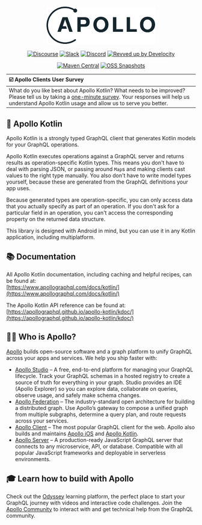 <div align="center">

<p>
	<a href="https://www.apollographql.com/"><img src="https://raw.githubusercontent.com/apollographql/apollo-client-devtools/a7147d7db5e29b28224821bf238ba8e3a2fdf904/assets/apollo-wordmark.svg" height="100" alt="Apollo Client"></a>
</p>

[![Discourse](https://img.shields.io/discourse/status?label=Discourse&server=https%3A%2F%2Fcommunity.apollographql.com&logo=discourse&style=flat-square)](http://community.apollographql.com/new-topic?category=Help&tags=mobile,client)
[![Slack](https://img.shields.io/static/v1?label=kotlinlang&message=apollo-kotlin&color=15a2f5&logo=slack&style=flat-square)](https://app.slack.com/client/T09229ZC6/C01A6KM1SBZ)
[![Discord](https://img.shields.io/discord/1022972389463687228.svg?color=7389D8&labelColor=6A7EC2&logo=discord&logoColor=ffffff&style=flat-square)](https://discord.com/invite/graphos)
[![Revved up by Develocity](https://img.shields.io/badge/Revved%20up%20by-Develocity-06A0CE?logo=Gradle&labelColor=02303A&style=flat-square)](https://ge.apollographql.com/scans)

[![Maven Central](https://img.shields.io/maven-central/v/com.apollographql.apollo/apollo-api?style=flat-square)](https://central.sonatype.com/namespace/com.apollographql.apollo)
[![OSS Snapshots](https://img.shields.io/nexus/s/com.apollographql.apollo/apollo-api?server=https%3A%2F%2Fs01.oss.sonatype.org&label=oss-snapshots&style=flat-square)](https://s01.oss.sonatype.org/content/repositories/snapshots/com/apollographql/apollo/)

</div>


| ☑️  Apollo Clients User Survey                                                                                                                                                                                                                                                                                                                                                           |
|:-----------------------------------------------------------------------------------------------------------------------------------------------------------------------------------------------------------------------------------------------------------------------------------------------------------------------------------------------------------------------------------------|
| What do you like best about Apollo Kotlin? What needs to be improved? Please tell us by taking a [one-minute survey](https://docs.google.com/forms/d/e/1FAIpQLSczNDXfJne3ZUOXjk9Ursm9JYvhTh1_nFTDfdq3XBAFWCzplQ/viewform?usp=pp_url&entry.1170701325=Apollo+Kotlin&entry.204965213=Readme). Your responses will help us understand Apollo Kotlin usage and allow us to serve you better. |

## 🚀 Apollo Kotlin

Apollo Kotlin is a strongly typed GraphQL client that generates Kotlin models for your GraphQL operations.

Apollo Kotlin executes operations against a GraphQL server and returns results as operation-specific Kotlin types. This means you don't have to deal with parsing JSON, or passing around `Map`s and making clients cast values to the right type manually. You also don't have to write model types yourself, because these are generated from the GraphQL definitions your app uses.

Because generated types are operation-specific, you can only access data that you actually specify as part of an operation. If you don't ask for a particular field in an operation, you can't access the corresponding property on the returned data structure.

This library is designed with Android in mind, but you can use it in any Kotlin application, including multiplatform.

## 📚 Documentation

All Apollo Kotlin documentation, including caching and helpful recipes, can be found at: <br/>
[https://www.apollographql.com/docs/kotlin/](https://www.apollographql.com/docs/kotlin/)

The Apollo Kotlin API reference can be found at: <br/>
[https://apollographql.github.io/apollo-kotlin/kdoc/](https://apollographql.github.io/apollo-kotlin/kdoc/)

## 👨‍💻 Who is Apollo?

[Apollo](https://apollographql.com/) builds open-source software and a graph platform to unify GraphQL across your apps and services. We help you ship faster with:

* [Apollo Studio](https://www.apollographql.com/studio/develop/) – A free, end-to-end platform for managing your GraphQL lifecycle. Track your GraphQL schemas in a hosted registry to create a source of truth for everything in your graph. Studio provides an IDE (Apollo Explorer) so you can explore data, collaborate on queries, observe usage, and safely make schema changes.
* [Apollo Federation](https://www.apollographql.com/apollo-federation) – The industry-standard open architecture for building a distributed graph. Use Apollo’s gateway to compose a unified graph from multiple subgraphs, determine a query plan, and route requests across your services.
* [Apollo Client](https://www.apollographql.com/apollo-client/) – The most popular GraphQL client for the web. Apollo also builds and maintains [Apollo iOS](https://github.com/apollographql/apollo-ios) and [Apollo Kotlin](https://github.com/apollographql/apollo-kotlin).
* [Apollo Server](https://www.apollographql.com/docs/apollo-server/) – A production-ready JavaScript GraphQL server that connects to any microservice, API, or database. Compatible with all popular JavaScript frameworks and deployable in serverless environments.

## 🎓 Learn how to build with Apollo

Check out the [Odyssey](https://odyssey.apollographql.com/) learning platform, the perfect place to start your GraphQL journey with videos and interactive code challenges. Join the [Apollo Community](https://community.apollographql.com/) to interact with and get technical help from the GraphQL community.

